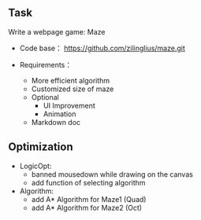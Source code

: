 ## **Task**

Write a webpage game: Maze

+ Code base：
https://github.com/zilinglius/maze.git

+ Requirements：
  + More efficient algorithm
  + Customized size of maze
  + Optional
    + UI Improvement
    + Animation
  + Markdown doc

## **Optimization**

+ LogicOpt: 
    + banned mousedown while drawing on the canvas
    + add function of selecting algorithm
+ Algorithm: 
    + add A* Algorithm for Maze1 (Quad)
    + add A* Algorithm for Maze2 (Oct)